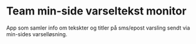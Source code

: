 # Team min-side varseltekst monitor

App som samler info om tekskter og titler på sms/epost varsling sendt via min-sides varselløsning.
